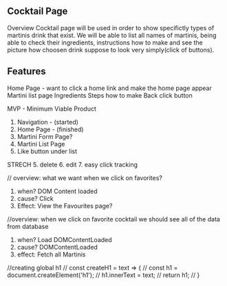 Cocktail Page
---

Overview
Cocktail page will be used in order to show specifictly types
 of martinis drink that exist. We will be able to list all names of martinis,
 being able to check their ingredients, instructions how to make
 and see the picture how choosen drink suppose to look very simply(click of buttons).

Features
---
Home Page - want to click a home link and make the home page appear
Martini list page
Ingredients
Steps how to make
Back click button


MVP - Minimum Viable Product
1. Navigation - (started)
2. Home Page - (finished)
3. Martini Form Page?
4. Martini List Page
5. Like button under list


STRECH 
5. delete
6. edit
7. easy click tracking


// overview: what we want when we click on favorites?
1. when? DOM Content loaded
2. cause? Click
3. Effect: View the Favourites page?

//overview: when we click on favorite cocktail we should see all of the data from database
1. when? Load DOMContentLoaded
2. cause? DOMContentLoaded
3. effect: Fetch all Martinis

//creating global h1
// const createH1 = text => {
//     const h1 = document.createElement('h1');
//     h1.innerText = text;
//     return h1;
// }